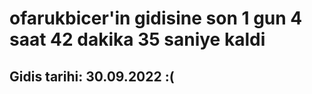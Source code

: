 # ofarukbicer'in gidisine son 1 gun 4 saat 42 dakika 35 saniye kaldi

## Gidis tarihi: 30.09.2022 :(